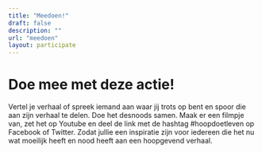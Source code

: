 ```yaml
---
title: "Meedoen!"
draft: false
description: ""
url: "meedoen"
layout: participate
---
```


# Doe mee met deze actie!
Vertel je verhaal of spreek iemand aan waar jij trots op bent en spoor die aan zijn verhaal te delen. Doe het desnoods samen.
Maak er een filmpje van, zet het op Youtube en deel de link met de hashtag #hoopdoetleven op Facebook of Twitter. Zodat jullie een inspiratie zijn voor iedereen die het nu wat moeilijk heeft en nood heeft aan een hoopgevend verhaal.
